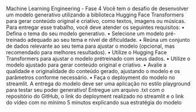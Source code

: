 Machine Learning Engineering - Fase 4
Você tem o desafio de desenvolver um modelo generativo utilizando a
biblioteca Hugging Face Transformers para gerar conteúdo original e criativo,
como textos, imagens ou músicas.
Para entregar esse trabalho, você deve atender os seguintes requisitos:
• Defina o tema do seu modelo generativo.
• Selecione um modelo pré-treinado adequado ao seu tema e nível de
dificuldade.
• Reúna um conjunto de dados relevante ao seu tema para ajustar o
modelo (opcional, mas recomendado para melhores resultados).
• Utilize o Hugging Face Transformers para ajustar o modelo prétreinado com seus dados.
• Utilize o modelo ajustado para gerar conteúdo original e criativo.
• Avalie a qualidade e originalidade do conteúdo gerado, ajustando o
modelo e os parâmetros conforme necessário.
• Faça o deployment do modelo no streamlit.
A entrega do modelo deve ser uma aplicação no estilo playground para
testar seu poder generativo! Entregue um arquivo .txt com o repositório do
GitHub, o link do deployment realizado no streamlit e o link do vídeo com no
mínimo 5 minutos explicando sua estratégia do modelo